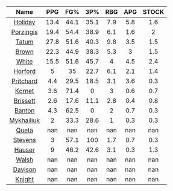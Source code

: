 |                                     Name                                     |  PPG  |  FG%  |  3P%  |  RBG  |  APG  |  STOCK  |
|:----------------------------------------------------------------------------:|:-----:|:-----:|:-----:|:-----:|:-----:|:-------:|
|      [Holiday](https://www.espn.com/nba/player/_/id/3995/jrue-holiday)       | 13.4  | 44.1  | 35.1  |  7.9  |  5.8  |   1.6   |
| [Porzingis](https://www.espn.com/nba/player/_/id/3102531/kristaps-porzingis) | 19.4  | 54.4  | 38.9  |  6.1  |  1.6  |    2    |
|      [Tatum](https://www.espn.com/nba/player/_/id/4065648/jayson-tatum)      | 27.8  | 51.6  | 40.3  |  9.8  |  3.5  |   1.5   |
|      [Brown](https://www.espn.com/nba/player/_/id/3917376/jaylen-brown)      | 22.3  | 44.9  | 38.3  |  5.3  |   3   |   1.5   |
|     [White](https://www.espn.com/nba/player/_/id/3078576/derrick-white)      | 15.5  | 51.6  | 45.7  |   4   |  4.5  |   2.4   |
|       [Horford](https://www.espn.com/nba/player/_/id/3213/al-horford)        |   5   |  35   | 22.7  |  6.1  |  2.1  |   1.4   |
|  [Pritchard](https://www.espn.com/nba/player/_/id/4066354/payton-pritchard)  |  4.4  | 29.5  | 18.5  |  3.1  |  3.6  |   0.3   |
|      [Kornet](https://www.espn.com/nba/player/_/id/3064560/luke-kornet)      |  3.6  | 71.4  |   0   |   3   |  0.6  |   0.7   |
|   [Brissett](https://www.espn.com/nba/player/_/id/4278031/oshae-brissett)    |  2.6  | 17.6  | 11.1  |  2.8  |  0.4  |   0.8   |
|     [Banton](https://www.espn.com/nba/player/_/id/4397885/dalano-banton)     |  4.3  | 62.5  |   0   |   2   |  0.7  |   0.3   |
|  [Mykhailiuk](https://www.espn.com/nba/player/_/id/3133602/svi-mykhailiuk)   |   2   | 33.3  | 28.6  |   1   |  0.3  |   0.3   |
|     [Queta](https://www.espn.com/nba/player/_/id/4397424/neemias-queta)      |  nan  |  nan  |  nan  |  nan  |  nan  |   nan   |
|    [Stevens](https://www.espn.com/nba/player/_/id/4066405/lamar-stevens)     |   3   | 57.1  |  100  |  1.7  |  0.7  |   0.3   |
|      [Hauser](https://www.espn.com/nba/player/_/id/4065804/sam-hauser)       |   9   | 46.2  | 42.6  |  3.1  |  0.3  |   1.3   |
|      [Walsh](https://www.espn.com/nba/player/_/id/4683689/jordan-walsh)      |  nan  |  nan  |  nan  |  nan  |  nan  |   nan   |
|      [Davison](https://www.espn.com/nba/player/_/id/4576085/jd-davison)      |  nan  |  nan  |  nan  |  nan  |  nan  |   nan   |
|     [Knight](https://www.espn.com/nba/player/_/id/4067325/nathan-knight)     |  nan  |  nan  |  nan  |  nan  |  nan  |   nan   |
